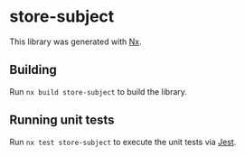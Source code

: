 # store-subject

This library was generated with [Nx](https://nx.dev).

## Building

Run `nx build store-subject` to build the library.

## Running unit tests

Run `nx test store-subject` to execute the unit tests via [Jest](https://jestjs.io).
